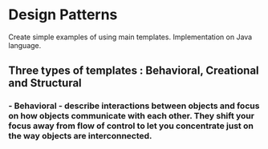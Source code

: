 # Design Patterns

Create simple examples of using main templates. Implementation on Java language.

## Three types of templates : Behavioral, Creational and Structural

### - Behavioral - describe interactions between objects and focus on how objects communicate with each other. They shift your focus away from flow of control to let you concentrate just on the way objects are interconnected.

